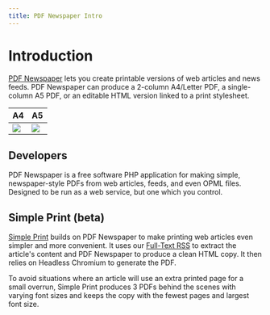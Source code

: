 ```yaml
---
title: PDF Newspaper Intro
---
```


# Introduction

[PDF Newspaper](http://pdf.fivefilters.org) lets you create printable versions of web articles and news feeds. PDF Newspaper can produce a 2-column A4/Letter PDF, a single-column A5 PDF, or an editable HTML version linked to a print stylesheet.

| A4       | A5       |
| -------- | -------- |
| ![](/images/pdf-newspaper/sample_a4.png) | ![](/images/pdf-newspaper/sample_a5.png) |

## Developers

PDF Newspaper is a free software PHP application for making simple, newspaper-style PDFs from web articles, feeds, and even OPML files. Designed to be run as a web service, but one which you control.

## Simple Print (beta)

[Simple Print](http://pdf.fivefilters.org/simple-print/) builds on PDF Newspaper to make printing web articles even simpler and more convenient. It uses our [Full-Text RSS](/full-text-rss/) to extract the article's content and PDF Newspaper to produce a clean HTML copy. It then relies on Headless Chromium to generate the PDF.

To avoid situations where an article will use an extra printed page for a small overrun, Simple Print produces 3 PDFs behind the scenes with varying font sizes and keeps the copy with the fewest pages and largest font size.
